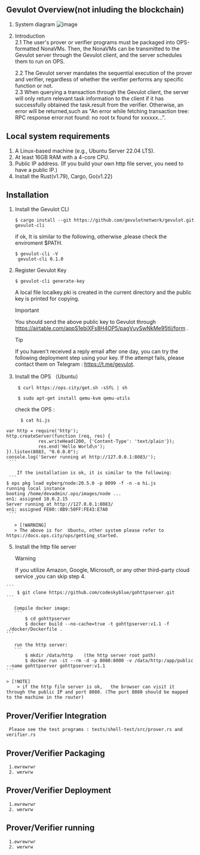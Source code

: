  ## Gevulot Overview(not inluding the blockchain)
   1. System diagram
      ![image](https://github.com/gavin-ygy/estark-gevulot/assets/762545/6edb5c87-1c95-496c-b505-1fc979493b30)


   2. Introduction  
      2.1 The user's prover or verifier programs must be packaged into OPS-formatted NonaVMs. Then, the NonaVMs can be  transmitted to the Gevulot server through  the Gevulot client, and the server schedules them to run on OPS.

      2.2 The Gevulot server mandates the sequential execution of the prover and verifier, regardless of whether the verifier performs any specific function or not.  
      2.3 When  querying a transaction through the Gevulot client, the server will only return relevant task information to the client if it has successfully obtained the task.result from the verifier.
       Otherwise,  an error will be returned,such as "An error while fetching transaction tree: RPC response error:not found: no root tx found for xxxxxx...".



## Local system requirements

  1. A Linux-based machine (e.g., Ubuntu Server 22.04 LTS).  
  2. At least 16GB RAM with a 4-core CPU.  
  3. Public IP address. (If you build your own http file server, you need to have a public IP.)  
  4. Install the Rust(v1.79),  Cargo, Go(v1.22)  

## Installation

  1. Install the Gevulot CLI
     ``` 
     $ cargo install --git https://github.com/gevulotnetwork/gevulot.git gevulot-cli
     ```
      if ok, It is similar to the following, otherwise ,please check the enviroment $PATH.
     ```
     $ gevulot-cli -V  
      gevulot-cli 0.1.0
     ```

  2. Register Gevulot Key
        ``` 
     $ gevulot-cli generate-key
        ``` 
     A local file localkey.pki is created in the current directory and the public key is printed for copying.
     > [!IMPORTANT]  
     > You should send the above public key to Gevulot through https://airtable.com/appS1ebiXFs8H4OP5/pagVuySwNkMe95tIi/form .
     
     > [!TIP]   
     > If you haven't received a reply email after one day, you can try the following deployment step using your key. If the attempt fails, please contact them on Telegram : https://t.me/gevulot.  

  3. Install the OPS （Ubuntu）
     ``` 
      $ curl https://ops.city/get.sh -sSfL | sh
  
      $ sudo apt-get install qemu-kvm qemu-utils
     ```
     
      check the OPS :
     ```
       $ cat hi.js
	var http = require('http');  
	http.createServer(function (req, res) {  
	            res.writeHead(200, {'Content-Type': 'text/plain'});  
	            res.end('Hello World\n');  
	}).listen(8083, "0.0.0.0");  
	console.log('Server running at http://127.0.0.1:8083/');  
     ```

        If the installation is ok, it is similar to the following:
     ```
	$ ops pkg load eyberg/node:20.5.0 -p 8099 -f -n -a hi.js  
	running local instance  
	booting /home/devadmin/.ops/images/node ...  
	en1: assigned 10.0.2.15  
	Server running at http://127.0.0.1:8083/  
	en1: assigned FE80::8B9:50FF:FE43:E7A0  
     ```
     
       > [!WARNING] 
       > The above is for  Ubuntu, other system please refer to https://docs.ops.city/ops/getting_started.  

  5. Install the http  file server
     > [!WARNING]   
     > If you utilize Amazon, Google, Microsoft, or any other third-party cloud service ,you can skip step 4.

	```
        $ git clone https://github.com/codeskyblue/gohttpserver.git
	```
 
       Compile docker image:  
       ```
           $ cd gohttpserver
           $ docker build --no-cache=true -t gohttpserver:v1.1 -f ./docker/Dockerfile .
	```
 
       run the http server:
       ```
           $ mkdir /data/http    (the http server root path)
           $ docker run -it --rm -d -p 8080:8000 -v /data/http:/app/public --name gohttpserver gohttpserver:v1.1
	```

 	> [!NOTE]
        > if the http file server is ok,   the browser can visit it through the public IP and port 8080. (The port 8080 should be mapped to the machine in the router)

## Prover/Verifier Integration
     Please see the test programs : tests/shell-test/src/prover.rs and verifier.rs

## Prover/Verifier Packaging
     1.ewrewrwr  
     2. werwrw
     
## Prover/Verifier Deployment
     1.ewrewrwr  
     2. werwrw

## Prover/Verifier running
     1.ewrewrwr  
     2. werwrw
    
